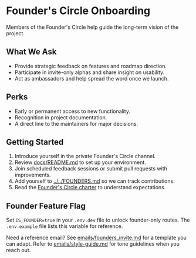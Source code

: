 # Founder's Circle Onboarding

Members of the Founder's Circle help guide the long-term vision of the project.

## What We Ask

- Provide strategic feedback on features and roadmap direction.
- Participate in invite-only alphas and share insight on usability.
- Act as ambassadors and help spread the word once we launch.

## Perks

- Early or permanent access to new functionality.
- Recognition in project documentation.
- A direct line to the maintainers for major decisions.

## Getting Started

1. Introduce yourself in the private Founder's Circle channel.
2. Review [docs/README.md](../README.md) to set up your environment.
3. Join scheduled feedback sessions or submit pull requests with improvements.
4. Add yourself to [../../FOUNDERS.md](../../FOUNDERS.md) so we can track contributions.
5. Read the [Founder's Circle charter](charter.md) to understand expectations.

## Founder Feature Flag

Set `IS_FOUNDER=true` in your `.env.dev` file to unlock founder-only routes. The
`.env.example` file lists this variable for reference.

Need a reference email? See [emails/founders_invite.md](../../emails/founders_invite.md) for a template you can adapt.
Refer to [emails/style-guide.md](../../emails/style-guide.md) for tone guidelines when you reach out.
